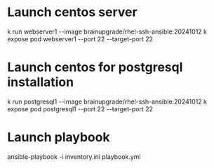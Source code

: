 # Launch centos server
k run webserver1 --image brainupgrade/rhel-ssh-ansible:20241012 
k expose pod webserver1  --port 22 --target-port 22

# Launch centos for postgresql installation
k run postgresql1 --image brainupgrade/rhel-ssh-ansible:20241012
k expose pod postgresql1 --port 22 --target-port 22

# Launch playbook
ansible-playbook -i inventory.ini playbook.yml
